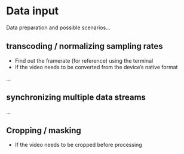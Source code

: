 
# Data input

Data preparation and possible scenarios...

## transcoding / normalizing sampling rates

- Find out the framerate (for reference) using the terminal
- If the video needs to be converted from the device’s native format

...

## synchronizing multiple data streams

...

## Cropping / masking

- If the video needs to be cropped before processing
